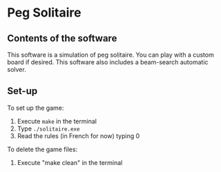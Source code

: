 # Peg Solitaire

## Contents of the software

This software is a simulation of peg solitaire. You can play with a custom board if desired. This software also includes a beam-search automatic solver.

## Set-up

To set up the game:

1. Execute `make` in the terminal
2. Type `./solitaire.exe`
3. Read the rules (in French for now) typing 0

To delete the game files:

1. Execute "make clean" in the terminal
